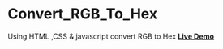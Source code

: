 # Convert_RGB_To_Hex
Using HTML ,CSS &amp; javascript  convert RGB to Hex 
<a href=""><strong>Live Demo</strong></a>

